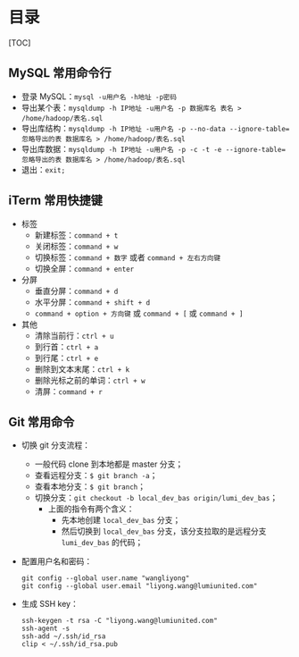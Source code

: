 # 目录

[TOC]

## MySQL 常用命令行

- 登录 MySQL：`mysql -u用户名 -h地址 -p密码`
- 导出某个表：`mysqldump -h IP地址 -u用户名 -p 数据库名 表名 > /home/hadoop/表名.sql`
- 导出库结构：`mysqldump -h IP地址 -u用户名 -p --no-data --ignore-table=忽略导出的表 数据库名 > /home/hadoop/表名.sql`
- 导出库数据：`mysqldump -h IP地址 -u用户名 -p -c -t -e --ignore-table=忽略导出的表 数据库名 > /home/hadoop/表名.sql`
- 退出：`exit;`

## iTerm 常用快捷键

- 标签
    - 新建标签：`command + t`
    - 关闭标签：`command + w`
    - 切换标签：`command + 数字` 或者 `command + 左右方向键`
    - 切换全屏：`command + enter`
- 分屏
    - 垂直分屏：`command + d`
    - 水平分屏：`command + shift + d`
    - `command + option + 方向键` 或 `command + [` 或 `command + ]`
- 其他
    - 清除当前行：`ctrl + u`
    - 到行首：`ctrl + a`
    - 到行尾：`ctrl + e`
    - 删除到文本末尾：`ctrl + k`
    - 删除光标之前的单词：`ctrl + w`
    - 清屏：`command + r`

## Git 常用命令

- 切换 git 分支流程：
    - 一般代码 clone 到本地都是 master 分支；
    - 查看远程分支：`$ git branch -a`；
    - 查看本地分支：`$ git branch`；
    - 切换分支：`git checkout -b local_dev_bas origin/lumi_dev_bas`；
        - 上面的指令有两个含义：
            - 先本地创建 `local_dev_bas` 分支；
            - 然后切换到 `local_dev_bas` 分支，该分支拉取的是远程分支 `lumi_dev_bas` 的代码；
- 配置用户名和密码：
    
    ```
    git config --global user.name "wangliyong"
    git config --global user.email "liyong.wang@lumiunited.com"
    ```
- 生成 SSH key：

    ```
    ssh-keygen -t rsa -C "liyong.wang@lumiunited.com"
    ssh-agent -s
    ssh-add ~/.ssh/id_rsa
    clip < ~/.ssh/id_rsa.pub
    ```
